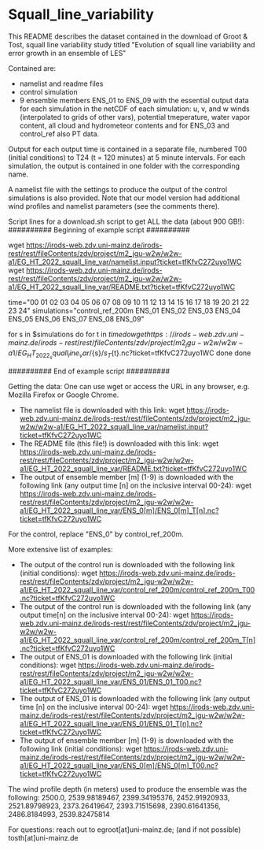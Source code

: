 # Squall_line_variability

This README describes the dataset contained in the download of Groot & Tost, squall line variability study titled 
"Evolution of squall line variability and error growth in an ensemble of LES"

Contained are:
- namelist and readme files
- control simulation
- 9 ensemble members ENS_01 to ENS_09
with the essential output data for each simulation in the netCDF of each simulation: u, v, and w winds (interpolated to grids of other vars), potential tmeperature, water vapor content, all cloud and hydrometeor contents and for ENS_03 and control_ref also PT data. 

Output for each output time is contained in a separate file, numbered T00 (initial conditions) to T24 (t = 120 minutes) at 5 minute intervals. For each simulation, the output is contained in one folder with the corresponding name.

A namelist file with the settings to produce the output of the control simulations is also provided. Note that our model version had additional wind profiles and namelist parameters (see the comments there). 


Script lines for a download.sh script to get ALL the data (about 900 GB!):
########## Beginning of example script ##########


wget https://irods-web.zdv.uni-mainz.de/irods-rest/rest/fileContents/zdv/project/m2_jgu-w2w/w2w-a1/EG_HT_2022_squall_line_var/namelist.input?ticket=tfKfvC272uyo1WC
wget https://irods-web.zdv.uni-mainz.de/irods-rest/rest/fileContents/zdv/project/m2_jgu-w2w/w2w-a1/EG_HT_2022_squall_line_var/README.txt?ticket=tfKfvC272uyo1WC


time="00 01 02 03 04 05 06 07 08 09 10 11 12 13 14 15 16 17 18 19 20 21 22 23 24"
simulations="control_ref_200m ENS_01 ENS_02 ENS_03 ENS_04 ENS_05 ENS_06 ENS_07 ENS_08 ENS_09"

for s in $simulations
do 
   for t in $time
   do 
      wget https://irods-web.zdv.uni-mainz.de/irods-rest/rest/fileContents/zdv/project/m2_jgu-w2w/w2w-a1/EG_HT_2022_squall_line_var/${s}/${s}_T${t}.nc?ticket=tfKfvC272uyo1WC
   done
done


########## End of example script ##########



Getting the data:
One can use wget or access the URL in any browser, e.g. Mozilla Firefox or Google Chrome.
- The namelist file is downloaded with this link: wget https://irods-web.zdv.uni-mainz.de/irods-rest/rest/fileContents/zdv/project/m2_jgu-w2w/w2w-a1/EG_HT_2022_squall_line_var/namelist.input?ticket=tfKfvC272uyo1WC
- The README file (this file!) is downloaded with this link: wget https://irods-web.zdv.uni-mainz.de/irods-rest/rest/fileContents/zdv/project/m2_jgu-w2w/w2w-a1/EG_HT_2022_squall_line_var/README.txt?ticket=tfKfvC272uyo1WC
- The output of ensemble member [m] (1-9) is downloaded with the following link (any output time [n] on the inclusive interval 00-24): wget https://irods-web.zdv.uni-mainz.de/irods-rest/rest/fileContents/zdv/project/m2_jgu-w2w/w2w-a1/EG_HT_2022_squall_line_var/ENS_0[m]/ENS_0[m]_T[n].nc?ticket=tfKfvC272uyo1WC

For the control, replace "ENS_0<m>" by control_ref_200m.




More extensive list of examples:
- The output of the control run is downloaded with the following link (initial conditions): wget https://irods-web.zdv.uni-mainz.de/irods-rest/rest/fileContents/zdv/project/m2_jgu-w2w/w2w-a1/EG_HT_2022_squall_line_var/control_ref_200m/control_ref_200m_T00.nc?ticket=tfKfvC272uyo1WC
- The output of the control run is downloaded with the following link (any output time[n] on the inclusive interval 00-24): wget https://irods-web.zdv.uni-mainz.de/irods-rest/rest/fileContents/zdv/project/m2_jgu-w2w/w2w-a1/EG_HT_2022_squall_line_var/control_ref_200m/control_ref_200m_T[n].nc?ticket=tfKfvC272uyo1WC
- The output of ENS_01 is downloaded with the following link (initial conditions): wget https://irods-web.zdv.uni-mainz.de/irods-rest/rest/fileContents/zdv/project/m2_jgu-w2w/w2w-a1/EG_HT_2022_squall_line_var/ENS_01/ENS_01_T00.nc?ticket=tfKfvC272uyo1WC
- The output of ENS_01 is downloaded with the following link (any output time [n] on the inclusive interval 00-24): wget https://irods-web.zdv.uni-mainz.de/irods-rest/rest/fileContents/zdv/project/m2_jgu-w2w/w2w-a1/EG_HT_2022_squall_line_var/ENS_01/ENS_01_T[n].nc?ticket=tfKfvC272uyo1WC
- The output of ensemble member [m] (1-9) is downloaded with the following link (initial conditions): wget https://irods-web.zdv.uni-mainz.de/irods-rest/rest/fileContents/zdv/project/m2_jgu-w2w/w2w-a1/EG_HT_2022_squall_line_var/ENS_0[m]/ENS_0[m]_T00.nc?ticket=tfKfvC272uyo1WC








The wind profile depth (in meters) used to produce the ensemble was the following: 
2500.0, 2539.98189467, 2399.34195376, 2452.91920933, 2521.89798923, 2373.26419647, 2393.71515698,  2390.61641356, 2486.8184993, 2539.82475814




For questions: reach out to egroot[at]uni-mainz.de; (and if not possible) tosth[at]uni-mainz.de 
